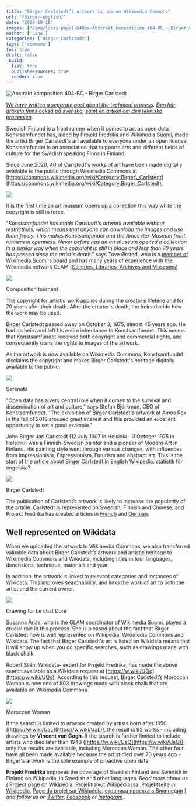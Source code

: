 ```yaml
---
title: "Birger Carlstedt’s artwork is now on Wikimedia Commons"
url: "/birger-english/"
date: "2020-10-19"
images: ["/img/lossy-page1-640px-Abstrakt_komposition_404-BC_-_Birger_Carlstedt.tif.jpg"]
author: ['Lina']
categories: ['Birger Carlstedt']
tags: ['commons']
toc: true
draft: false
_build:
  list: true
  publishResources: true
  render: true
---
```


![Abstrakt komposition 404-BC - Birger Carlstedt](/img/lossy-page1-640px-Abstrakt_komposition_404-BC_-_Birger_Carlstedt.tif.jpg)


_[We have written a separate post about the technical process](https://projektfredrika.fi/the-making-of-birger-english/). [Den här artikeln finns också på svenska](https://projektfredrika.fi/birger/), [samt en artikel om den tekniska processen](https://projektfredrika.fi/the-making-of-birger/)._

Swedish Finland is a front runner when it comes to art as open data. Konstsamfundet has, aided by Projekt Fredrika and Wikimedia Suomi, made the artist Birger Carlstedt's art available to everyone under an open license. Konstsamfundet is an association that supports arts and different fields of culture for the Swedish speaking Finns in Finland.

Since June 2020, 40 of Carlstedt's works of art have been made digitally available to the public through Wikimedia Commons at [https://commons.wikimedia.org/wiki/Category:Birger\_Carlstedt](https://commons.wikimedia.org/wiki/Category:Birger_Carlstedt).

![](https://lh4.googleusercontent.com/nvHiNLC4V6Ova2f9nYhPmJ6EQcz9obuuqM_i4W7ESCqNC4dtly92p_XpZFqUJkfhOtLxyAlRHTY3snCKI4r8UdGC1BHMjQIkh4_uMP_R0RhzRxQZPgrYxWIwlUeN65arB74vJ_ta)

It is the first time an art museum opens up a collection this way while the copyright is still in force.

"_Konstsamfundet has made Carlstedt's artwork available without restrictions, which means that anyone can download the images and use them freely. This makes Konstsamfundet and the Amos Rex Museum front runners in openness. Never before has an art museum opened a collection in a similar way when the copyright is still in place and less than 70 years has passed since the artist's death_." says Tove Ørsted, who is a [member of Wikimedia Suomi's board](https://meta.wikimedia.org/wiki/Wikimedia_Suomi) and has many years of experience with the Wikimedia network GLAM ([Galleries, Libraries, Archives and Museums)](https://meta.wikimedia.org/wiki/GLAM)

![](https://projektfredrika.fi/wp-content/uploads/2020/10/lossy-page1-619px-Composition_tournant_77-BC_-_Birger_Carlstedt.tif.jpg)

Composition tournant

The copyright for artistic work applies during the creator’s lifetime and for 70 years after their death. After the creator's death, the heirs decide how the work may be used.

Birger Carlstedt passed away on October 3, 1975, almost 45 years ago. He had no heirs and left his entire inheritance to Konstsamfundet. This means that Konstsamfundet received both copyright and commercial rights, and consequently owns the rights to images of the artwork.

As the artwork is now available on Wikimedia Commons, Konstsamfundet disclaims the copyright and makes Birger Carlstedt's heritage digitally available to the public.

![](https://projektfredrika.fi/wp-content/uploads/2020/10/lossy-page1-296px-Serenata_1-12-75_-_Birger_Carlstedt.tif-1.jpg)

Serenata

"Open data has a very central role when it comes to the survival and dissemination of art and culture," says Stefan Björkman, CEO of Konstsamfundet. "The exhibition of Birger Carlstedt's artwork at Amos Rex in the fall of 2019 aroused great interest and this provided an excellent opportunity to set a good example."  

John Birger Jarl Carlstedt (12 July 1907 in Helsinki – 3 October 1975 in Helsinki) was a Finnish-Swedish painter and a pioneer of Modern Art in Finland. His painting style went through various changes, with influences from Impressionism, Expressionism, Futurism and abstract art. This is the start of the [article about Birger Carlstedt in English Wikipedia](https://en.wikipedia.org/wiki/Birger_Carlstedt). statistik för engelska?

![](https://projektfredrika.fi/wp-content/uploads/2020/10/Birger-Carlstedt-1960-1.jpg)

Birger Carlstedt

The publication of Carlstedt’s artwork is likely to increase the popularity of the article. Carlstedt is represented on Swedish, Finnish and Chinese, and Projekt Fredrika has created articles in [French](https://fr.wikipedia.org/wiki/Birger_Carlstedt) and [German](https://de.wikipedia.org/wiki/Birger_Carlstedt).

## Well represented on Wikidata

When we uploaded the artwork to Wikimedia Commons, we also transferred valuable data about Birger Carlstedt’s artwork and artistic heritage to Wikimedia Commons and Wikidata, including titles in four languages, dimensions, technique, materials and year.

In addition, the artwork is linked to relevant categories and instances of Wikidata. This improves searchability, and links the work of art to both the artist and the current owner.

![](https://projektfredrika.fi/wp-content/uploads/2020/10/lossy-page1-640px-Skiss_för_Le_Chat_Doré_3_11-13-82_3_-_Birger_Carlstedt.tif.jpg)

Drawing for Le chat Doré

Susanna Ånäs, who is the [GLAM](https://meta.wikimedia.org/wiki/GLAM) coordinator of Wikimedia Suomi, played a crucial role in this process. She is pleased about the fact that Birger Carlstedt now is well represented on Wikipedia, Wikimedia Commons and Wikidata. The fact that Birger Carlstedt's art is listed on Wikidata means that it will show up when you do specific searches, such as drawings made with black chalk.

Robert Silén, Wikidata- expert for Projekt Fredrika, has made the above search available as a Wikidata request at [https://w.wiki/UQo](https://w.wiki/UQo). According to this request, Birger Carlstedt’s Moroccan Woman is now one of 803 drawings made with black chalk that are available on Wikimedia Commons.

![](https://projektfredrika.fi/wp-content/uploads/2020/10/lossy-page1-390px-Marockanska_513-BC_-_Birger_Carlstedt.tif.jpg)

Moroccan Woman

If the search is limited to artwork created by artists born after 1850 ([https://w.wiki/UaL](https://w.wiki/UaL)), the result is 92 works - including drawings by **Vincent von Gogh**. If the search is further limited to include artists who died later than 1940 ([https://w.wiki/UaQ](https://w.wiki/UaQ)), only five results are available, including Moroccan Woman. The other four have all been made available because the artist died over 70 years ago - Birger's artwork is the sole example of proactive open data!

**Projekt Fredrika** improves the coverage of Swedish Finland and Swedish in Finland on Wikipedia, in Swedish and other languages. _Read more about us (_ [Project page on Wikipedia](https://en.wikipedia.org/wiki/Wikipedia:Projekt_Fredrika), [Projektisivut Wikipediassa](https://fi.wikipedia.org/wiki/Wikipedia:Projekt_Fredrika), [Projektseite in Wikipedia](https://de.wikipedia.org/wiki/Wikipedia:Projekt_Fredrika), [Page du projet sur Wikipédia](https://fr.wikipedia.org/wiki/Wikipedia:Projekt_Fredrika), [страница проекта в Википедии](https://ru.wikipedia.org/wiki/Wikipedia:Projekt_Fredrika) ) _and follow us on [Twitter](https://twitter.com/projektfredrika), [Facebook](https://www.facebook.com/projektfredrika/) or [Instagram](http://instagram.com/projektfredrika)._